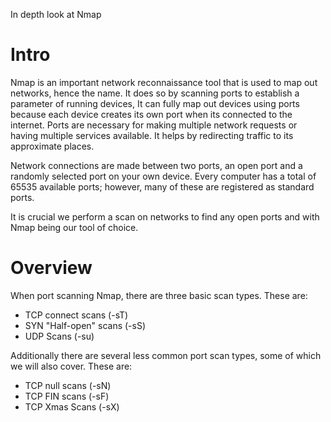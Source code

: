 In depth look at Nmap

# Intro
Nmap is an important network reconnaissance tool that is used to map out networks, hence the name. It does so by scanning ports to establish a parameter of running devices, It can fully map out devices using ports because each device creates its own port when its connected to the internet. Ports are necessary for making multiple network requests or having multiple services available. It helps by redirecting traffic to its approximate places.

Network connections are made between two ports, an open port and a randomly selected port on your own device. Every computer has a total of 65535 available ports; however, many of these are registered as standard ports. 

It is crucial we perform a scan on networks to find any open ports and with Nmap being our tool of choice. 

# Overview
When port scanning Nmap, there are three basic scan types. These are:
- TCP connect scans (-sT)
- SYN "Half-open" scans (-sS)
- UDP Scans (-su)

Additionally there are several less common port scan types, some of which we will also cover. These are:
- TCP null scans (-sN)
- TCP FIN scans (-sF)
- TCP Xmas Scans (-sX)